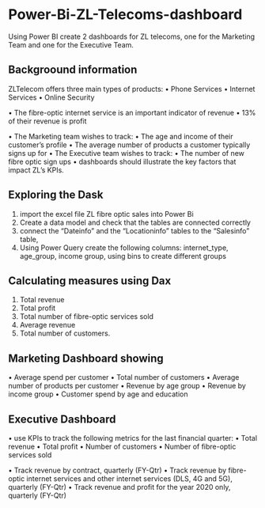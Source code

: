 # Power-Bi-ZL-Telecoms-dashboard
Using Power BI create 2 dashboards for ZL telecoms, one for the Marketing Team and one for the Executive Team. 


## Backgroound information 
ZLTelecom offers three main types of products: 
•	Phone Services 
•	Internet Services
•	Online Security 

•	The fibre-optic internet service is an important indicator of revenue
•	13% of their revenue is profit

•	The Marketing team wishes to track:
•	The age and income of their customer’s profile
•	The average number of products a customer typically signs up for
•	The Executive team wishes to track:
•	The number of new fibre optic sign ups
•	dashboards should illustrate the key factors that impact ZL’s KPIs.


## Exploring the Dask 

1. import the excel file ZL fibre optic sales into Power Bi
2. Create a data model and check that the tables are connected correctly
3. connect the “Dateinfo” and the “Locationinfo” tables to the “Salesinfo” table,
4. Using Power Query create the following columns: internet_type, age_group, income group, using bins to create different groups


## Calculating measures using Dax
1. Total revenue
2. Total profit
3. Total number of fibre-optic services sold
4. Average revenue
5. Total number of customers. 

## Marketing Dashboard showing 
•	Average spend per customer
•	Total number of customers
•	Average number of products per customer
•	Revenue by age group
•	Revenue by income group
•	Customer spend by age and education

## Executive Dashboard 
•	use KPIs to track the following metrics for the last financial quarter:
•	Total revenue
•	Total profit
•	Number of customers 
•	Number of fibre-optic services sold 

•	Track revenue by contract, quarterly (FY-Qtr)
•	Track revenue by fibre-optic internet services and other internet services (DLS, 4G and 5G), quarterly (FY-Qtr)
•	Track revenue and profit for the year 2020 only, quarterly (FY-Qtr)
 



